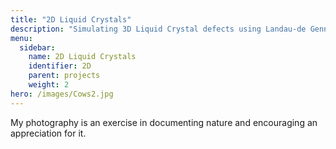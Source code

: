 ```yaml
---
title: "2D Liquid Crystals"
description: "Simulating 3D Liquid Crystal defects using Landau-de Gennes theory"
menu:
  sidebar:
    name: 2D Liquid Crystals
    identifier: 2D
    parent: projects
    weight: 2
hero: /images/Cows2.jpg
---
```


My photography is an exercise in documenting nature and encouraging an appreciation for it.

